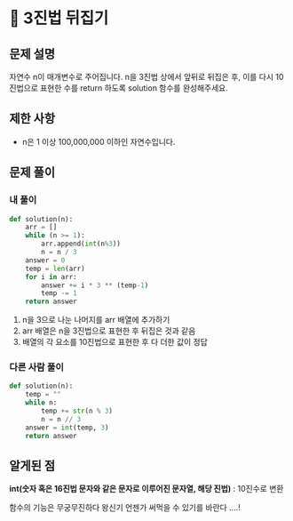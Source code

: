 # 📗 3진법 뒤집기

## 문제 설명

자연수 n이 매개변수로 주어집니다. n을 3진법 상에서 앞뒤로 뒤집은 후, 이를 다시 10진법으로 표현한 수를 return 하도록 solution 함수를 완성해주세요.

## 제한 사항

- n은 1 이상 100,000,000 이하인 자연수입니다.

## 문제 풀이

### 내 풀이

```python
def solution(n):
    arr = []
    while (n >= 1):
        arr.append(int(n%3))
        n = n / 3
    answer = 0
    temp = len(arr)
    for i in arr:
        answer += i * 3 ** (temp-1)
        temp -= 1
    return answer
```

1. n을 3으로 나눈 나머지를 arr 배열에 추가하기
2. arr 배열은 n을 3진법으로 표현한 후 뒤집은 것과 같음
3. 배열의 각 요소를 10진법으로 표현한 후 다 더한 값이 정답

### 다른 사람 풀이

```python
def solution(n):
    temp = ""
    while n:
        temp += str(n % 3)
        n = n // 3
    answer = int(temp, 3)
    return answer
```

## 알게된 점

**int(숫자 혹은 16진법 문자와 같은 문자로 이루어진 문자열, 해당 진법)** : 10진수로 변환

함수의 기능은 무궁무진하다 왕신기
언젠가 써먹을 수 있기를 바란다 ....!

